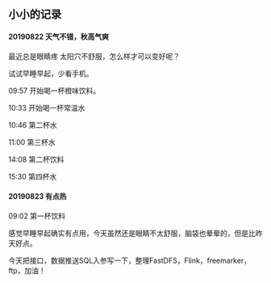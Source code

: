 ## 小小的记录


#### 20190822 天气不错，秋高气爽

最近总是眼睛疼 太阳穴不舒服，怎么样才可以变好呢？

试试早睡早起，少看手机。

09:57 开始喝一杯橙味饮料。

10:33 开始喝一杯常温水

10:46 第二杯水

11:00 第三杯水

14:08 第二杯饮料

15:30 第四杯水

#### 20190823 有点热

09:02 第一杯饮料

感觉早睡早起确实有点用，今天虽然还是眼睛不太舒服，脑袋也晕晕的，但是比昨天好点。

今天把接口，数据推送SQL入参写一下，整理FastDFS，Flink，freemarker，ftp，加油！

